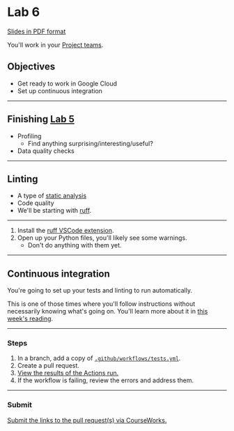 # Lab 6

[Slides in PDF format](https://github.com/advanced-computing/lab_examples/blob/main/lab_06_slides/lab_06.pdf)

You'll work in your [Project teams](../docs/project_teams.csv).

## Objectives

- Get ready to work in Google Cloud
- Set up continuous integration

---

## Finishing [Lab 5](lab_05.md)

- Profiling
  - Find anything surprising/interesting/useful?
- Data quality checks

---

## Linting

- A type of [static analysis](https://en.wikipedia.org/wiki/Static_program_analysis)
- Code quality
- We'll be starting with [ruff](https://docs.astral.sh/ruff/).

---

1. Install the [ruff VSCode extension](https://marketplace.visualstudio.com/items?itemName=charliermarsh.ruff).
1. Open up your Python files, you'll likely see some warnings.
   - Don't do anything with them yet.

---

## Continuous integration

You're going to set up your tests and linting to run automatically.

This is one of those times where you'll follow instructions without necessarily knowing what's going on. You'll learn more about it in [this week's reading](../readings/week_07.md#readings).

---

### Steps

1. In a branch, add a copy of [`.github/workflows/tests.yml`](../.github/workflows/tests.yml).
1. Create a pull request.
1. [View the results of the Actions run.](https://docs.github.com/en/actions/writing-workflows/quickstart#viewing-your-workflow-results)
1. If the workflow is failing, review the errors and address them.

---

### Submit

[Submit the links to the pull request(s) via CourseWorks.](https://courseworks2.columbia.edu/courses/210480/assignments)
